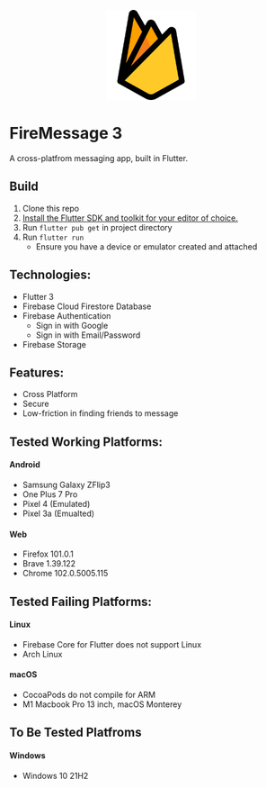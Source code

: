 <p align=center>
    <img width="160" height="160" src="./images/firebase.png">
</p>

# FireMessage 3
A cross-platfrom messaging app, built in Flutter.

## Build
1. Clone this repo
2. [Install the Flutter SDK and toolkit for your editor of choice.]([url](https://docs.flutter.dev/get-started/install))
3. Run `flutter pub get` in project directory
4. Run `flutter run`
    * Ensure you have a device or emulator created and attached

## Technologies:
* Flutter 3
* Firebase Cloud Firestore Database
* Firebase Authentication
    * Sign in with Google
    * Sign in with Email/Password
* Firebase Storage
## Features:
* Cross Platform
* Secure
* Low-friction in finding friends to message
## Tested Working Platforms:
#### Android
* Samsung Galaxy ZFlip3
* One Plus 7 Pro
* Pixel 4 (Emulated)
* Pixel 3a (Emualted)
#### Web
* Firefox 101.0.1
* Brave 1.39.122
* Chrome 102.0.5005.115

## Tested Failing Platforms:
#### Linux
* Firebase Core for Flutter does not support Linux
* Arch Linux
#### macOS
* CocoaPods do not compile for ARM
* M1 Macbook Pro 13 inch, macOS Monterey

## To Be Tested Platfroms
#### Windows
* Windows 10 21H2

